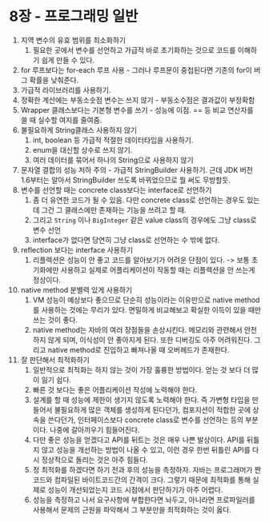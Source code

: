 # 8장 - 프로그래밍 일반

1. 지역 변수의 유효 범위를 최소화하기 
   1. 필요한 곳에서 변수를 선언하고 가급적 바로 초기화하는 것으로 코드를 이해하기 쉽게 만들 수 있다. 
2. for 루프보다는 for-each 루프 사용 - 그러나 루프문이 중첩된다면 기존의 for이 버그 확률을 낮춰준다.
3. 가급적 라이브러리를 사용하기.
4. 정확한 계산에는 부동소숫점 변수는 쓰지 않기 - 부동소수점은 결과값이 부정확함
5. Wrapper 클래스보다는 기본형 변수를 쓰기 - 성능에 이점. == 등 비교 연산자를 쓸 때 실수할 여지를 줄여줌.
6. 불필요하게 String클래스 사용하지 않기
   1. int, boolean 등 가급적 적절한 데이터타입을 사용하기.
   2. enum을 대신할 상수로 쓰지 않기.
   3. 여러 데이터를 묶어서 하나의 String으로 사용하지 않기
7. 문자열 결합의 성능 저하 주의 - 가급적 StringBuilder 사용하기. 근데 JDK 버전 1.6부터는 알아서 StringBuilder 쓰도록 바뀌었으므로 뭘 써도 무방할듯.
8. 변수를 선언할 때는 concrete class보다는 interface로 선언하기 
   1. 좀 더 유연한 코드가 될 수 있음. 다만 concrete class로 선언하는 경우도 있는데 그건 그 클래스에만 존재하는 기능을 쓰려고 할 때. 
   2. 그리고 `String` 이나 `BigInteger` 같은 value class의 경우에도 그냥 class로 변수 선언
   3. interface가 없다면 당연히 그냥 class로 선언하는 수 밖에 없다.
9. reflection 보다는 interface 사용하기
   1. 리플렉션은 성능이 안 좋고 코드를 알아보기가 어려운 단점이 있다. -&gt; 보통 초기화에만 사용하고 실제로 어플리케이션이 작동할 때는 리플렉션을 안 쓰는게 정상이다.
10. native method 분별력 있게 사용하기
    1.  VM 성능이 예상보다 좋으므로 단순히 성능이라는 이유만으로 native method를 사용하는 것에는 무리가 있다. 면밀하게 비교해보고 확실한 이득이 있을 때만 쓰는 것이 좋다.
    2. native method는 자바의 여러 장점들을 손상시킨다. 메모리와 관련해서 안전하지 않게 되며, 이식성이 안 좋아지게 된다. 또한 디버깅도 아주 어려워진다. 그리고 native method로 진입하고 빠져나올 때 오버헤드가 존재한다. 
11. 잘 판단해서 최적화하기
    1. 일반적으로 최적화는 하지 않는 것이 가장 훌륭한 방법이다. 얻는 것 보다 더 많이 잃기 쉽다.
    2. 빠른 것 보다는 좋은 어플리케이션 작성에 노력해야 한다.
    3. 설계를 할 때 성능에 제한이 생기지 않도록 노력해야 한다. 즉 가변형 타입을 만들어서 불필요하게 많은 객체를 생성하게 된다던가, 컴포지션이 적합한 곳에 상속을 쓴다던가, 인터페이스보다 concrete class로 변수를 선언하는 등의 부분이다. 나중에 갈아끼우기 힘들어진다.
    4. 다만 좋은 성능을 얻겠다고 API를 뒤트는 것은 매우 나쁜 발상이다. API를 뒤틀지 않고 성능을 개선하는 방법이 나올 수 있고, 이런 경우 한번 뒤틀린 API를 다시 정상적으로 돌리는 것은 아주 힘들다.
    5. 정 최적화를 하겠다면 하기 전과 후의 성능을 측정하자. 자바는 프로그래머가 짠 코드와 컴파일된 바이트코드간의 간격이 크다. 그렇기 때문에 최적화를 통해 실제로 성능이 개선되었는지 코드 시점에서 판단하기가 아주 어렵다.
    6. 성능을 측정하고 나서 요구사항에 부합한다면 놔두고, 아니라면 프로파일러를 사용해서 문제의 근원을 파악해서 그 부분만을 최적화하는 것이 옳다.



